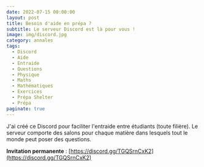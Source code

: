 ```yaml
---
date: 2022-07-15 00:00:00
layout: post
title: Besoin d'aide en prépa ?
subtitle: Le serveur Discord est là pour vous !
image: img/discord.jpg
category: annales
tags:
  - Discord
  - Aide
  - Entraide
  - Questions
  - Physique
  - Maths
  - Mathématiques
  - Exercices
  - Prépa Shelter
  - Prépa
paginate: true
---
```


J'ai créé ce Discord pour faciliter l'entraide entre étudiants (toute filière).
Le serveur comporte des salons pour chaque matière dans lesquels tout le monde peut poser des questions. 

**Invitation permanente** : [https://discord.gg/TGQSrnCxK2](https://discord.gg/TGQSrnCxK2)
